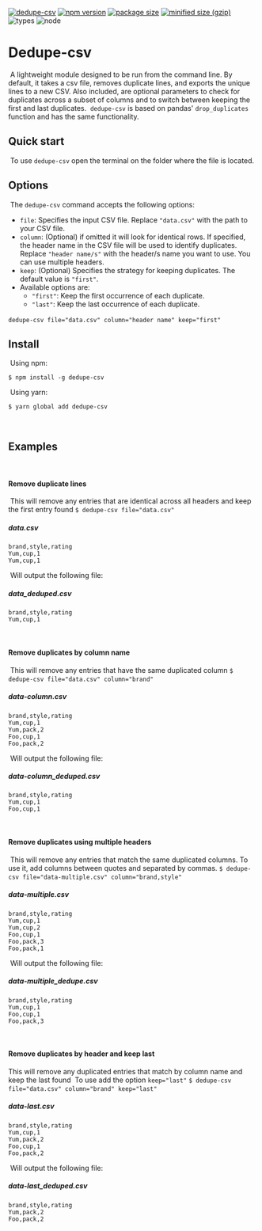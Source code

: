 [![dedupe-csv](https://github.com/alvaro-escalante/dedupe-csv/actions/workflows/github-actions-demo.yml/badge.svg)](https://github.com/alvaro-escalante/dedupe-csv/actions/workflows/github-actions-demo.yml)
[![npm version](https://img.shields.io/npm/v/dedupe-csv?label=version)](https://www.npmjs.com/package/dedupe-csv)
[![package size](https://img.shields.io/bundlephobia/min/dedupe-csv)](https://bundlephobia.com/result?p=dedupe-csv)
[![minified size (gzip)](https://img.shields.io/bundlephobia/minzip/dedupe-csv)](https://bundlephobia.com/result?p=dedupe-csv)
![types](https://img.shields.io/npm/types/dedupe-csv)
![node](https://img.shields.io/node/v/dedupe-csv)

# Dedupe-csv
​
A lightweight module designed to be run from the command line. By default, it takes a csv file, removes duplicate lines, and exports the unique lines to a new CSV. Also included, are optional parameters to check for duplicates across a subset of columns and to switch between keeping the first and last duplicates.
​
`dedupe-csv` is based on pandas' `drop_duplicates` function and has the same functionality.
​
## Quick start
​
To use `dedupe-csv` open the terminal on the folder where the file is located.
​
## Options
​
The `dedupe-csv` command accepts the following options:
​
- `file`: Specifies the input CSV file. Replace `"data.csv"` with the path to your CSV file.
- `column`: (Optional) if omitted it will look for identical rows. If specified, the header name in the CSV file will be used to identify duplicates. Replace `"header name/s"` with the header/s name you want to use. You can use multiple headers.
- `keep`: (Optional) Specifies the strategy for keeping duplicates. The default value is `"first"`. 
- Available options are:
  - `"first"`: Keep the first occurrence of each duplicate.
  - `"last"`:  Keep the last occurrence of each duplicate.​
  

`dedupe-csv file="data.csv" column="header name" keep="first"`
​
## Install
​
Using npm:
​
```console
$ npm install -g dedupe-csv
```
​
Using yarn:
​
```console
$ yarn global add dedupe-csv
```
​
## Examples
​
#### Remove duplicate lines
​
This will remove any entries that are identical across all headers and keep the first entry found
​
`$ dedupe-csv file="data.csv"`
​
##### data.csv
```
brand,style,rating
Yum,cup,1
Yum,cup,1
```
​
Will output the following file:
​
##### data_deduped.csv
```
brand,style,rating
Yum,cup,1
```
​
#### Remove duplicates by column name
​
This will remove any entries that have the same duplicated column
​
`$ dedupe-csv file="data.csv" column="brand"`
​
##### data-column.csv
```
brand,style,rating
Yum,cup,1
Yum,pack,2
Foo,cup,1
Foo,pack,2
```
​
Will output the following file:
​
##### data-column_deduped.csv
```
brand,style,rating
Yum,cup,1
Foo,cup,1
```
​
#### Remove duplicates using multiple headers
​
This will remove any entries that match the same duplicated columns. To use it, add columns between quotes and separated by commas.
​
`$ dedupe-csv file="data-multiple.csv" column="brand,style"`
​
##### data-multiple.csv
```
brand,style,rating
Yum,cup,1
Yum,cup,2
Foo,cup,1
Foo,pack,3
Foo,pack,1
```
​
Will output the following file:
​
##### data-multiple_dedupe.csv
```
brand,style,rating
Yum,cup,1
Foo,cup,1
Foo,pack,3
```
​
#### Remove duplicates by header and keep last
This will remove any duplicated entries that match by column name and keep the last found
​
To use add the option `keep="last"`
​
`$ dedupe-csv file="data.csv" column="brand" keep="last"`
​
##### data-last.csv
```
brand,style,rating
Yum,cup,1
Yum,pack,2
Foo,cup,1
Foo,pack,2
```
​
Will output the following file:
​
##### data-last_deduped.csv
```
brand,style,rating
Yum,pack,2
Foo,pack,2
```
